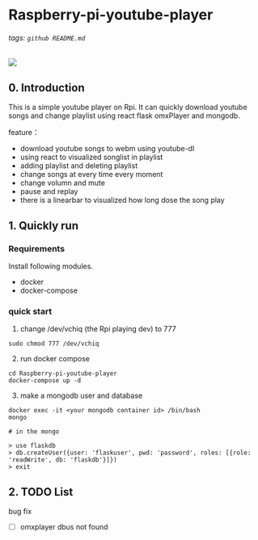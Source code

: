 Raspberry-pi-youtube-player
===
###### tags: `github README.md`
![](https://i.imgur.com/OwecVXa.png)

## 0. Introduction 
This is a simple youtube player on Rpi. It can quickly download youtube songs and change playlist using react flask omxPlayer and mongodb.

feature：
* download youtube songs to webm using youtube-dl
* using react to visualized songlist in playlist
* adding playlist and deleting playlist
* change songs at every time every moment
* change volumn and mute
* pause and replay
* there is a linearbar to visualized how long dose the song play

## 1. Quickly run

### Requirements
Install following modules.
* docker
* docker-compose

### quick start
1. change /dev/vchiq (the Rpi playing dev) to 777
```
sudo chmod 777 /dev/vchiq
```
2. run docker compose
```
cd Raspberry-pi-youtube-player
docker-compose up -d
```
3. make a mongodb user and database
```
docker exec -it <your mongodb container id> /bin/bash
mongo
```
```
# in the mongo

> use flaskdb
> db.createUser({user: 'flaskuser', pwd: 'password', roles: [{role: 'readWrite', db: 'flaskdb'}]})
> exit
```

## 2. TODO List
bug fix
- [ ] omxplayer dbus not found
